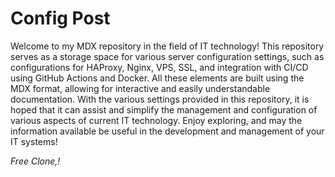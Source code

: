 # Config Post

Welcome to my MDX repository in the field of IT technology! This repository serves as a storage space for various server configuration settings, such as configurations for HAProxy, Nginx, VPS, SSL, and integration with CI/CD using GitHub Actions and Docker. All these elements are built using the MDX format, allowing for interactive and easily understandable documentation. With the various settings provided in this repository, it is hoped that it can assist and simplify the management and configuration of various aspects of current IT technology. Enjoy exploring, and may the information available be useful in the development and management of your IT systems!

_Free Clone,!_